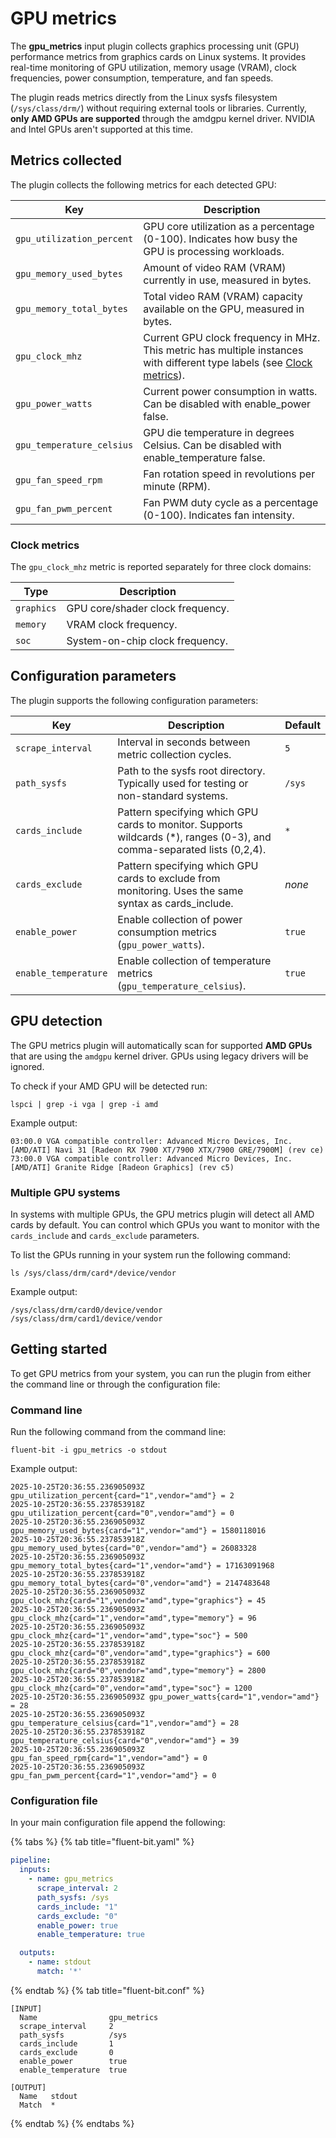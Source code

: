 # GPU metrics

The **gpu_metrics** input plugin collects graphics processing unit (GPU) performance metrics from graphics cards on Linux systems. It provides real-time monitoring of GPU utilization, memory usage (VRAM), clock frequencies, power consumption, temperature, and fan speeds.

The plugin reads metrics directly from the Linux sysfs filesystem (`/sys/class/drm/`) without requiring external tools or libraries. Currently, **only AMD GPUs are supported** through the amdgpu kernel driver. NVIDIA and Intel GPUs aren't supported at this time.

## Metrics collected

The plugin collects the following metrics for each detected GPU:

| Key                       | Description                                                                                                                              |
|---------------------------|------------------------------------------------------------------------------------------------------------------------------------------|
| `gpu_utilization_percent` | GPU core utilization as a percentage (0-100). Indicates how busy the GPU is processing workloads.                                        |
| `gpu_memory_used_bytes`   | Amount of video RAM (VRAM) currently in use, measured in bytes.                                                                          |
| `gpu_memory_total_bytes`  | Total video RAM (VRAM) capacity available on the GPU, measured in bytes.                                                                 |
| `gpu_clock_mhz`           | Current GPU clock frequency in MHz. This metric has multiple instances with different type labels (see [Clock metrics](#clock-metrics)). |
| `gpu_power_watts`         | Current power consumption in watts. Can be disabled with enable_power false.                                                             |
| `gpu_temperature_celsius` | GPU die temperature in degrees Celsius. Can be disabled with enable_temperature false.                                                   |
| `gpu_fan_speed_rpm`       | Fan rotation speed in revolutions per minute (RPM).                                                                                      |
| `gpu_fan_pwm_percent`     | Fan PWM duty cycle as a percentage (0-100). Indicates fan intensity.                                                                     |

### Clock metrics

The `gpu_clock_mhz` metric is reported separately for three clock domains:

| Type       | Description                          |
|------------|--------------------------------------|
| `graphics` | GPU core/shader clock frequency.     |
| `memory`   | VRAM clock frequency.                |
| `soc`      | System-on-chip clock frequency.      |

## Configuration parameters

The plugin supports the following configuration parameters:

| Key                  | Description                                                                                                             | Default   |
|----------------------|-------------------------------------------------------------------------------------------------------------------------|-----------|
| `scrape_interval`    | Interval in seconds between metric collection cycles.                                                                   | `5`       |
| `path_sysfs`         | Path to the sysfs root directory. Typically used for testing or non-standard systems.                                   | `/sys`    |
| `cards_include`      | Pattern specifying which GPU cards to monitor. Supports wildcards (*), ranges (0-3), and comma-separated lists (0,2,4). | `*`       |
| `cards_exclude`      | Pattern specifying which GPU cards to exclude from monitoring. Uses the same syntax as cards_include.                   | _none_    |
| `enable_power`       | Enable collection of power consumption metrics (`gpu_power_watts`).                                                     | `true`    |
| `enable_temperature` | Enable collection of temperature metrics (`gpu_temperature_celsius`).                                                   | `true`    |

## GPU detection

The GPU metrics plugin will automatically scan for supported **AMD GPUs** that are using the `amdgpu` kernel driver. GPUs using legacy drivers will be ignored.

To check if your AMD GPU will be detected run:

```shell
lspci | grep -i vga | grep -i amd
```

Example output:

```text
03:00.0 VGA compatible controller: Advanced Micro Devices, Inc. [AMD/ATI] Navi 31 [Radeon RX 7900 XT/7900 XTX/7900 GRE/7900M] (rev ce)
73:00.0 VGA compatible controller: Advanced Micro Devices, Inc. [AMD/ATI] Granite Ridge [Radeon Graphics] (rev c5)
```

### Multiple GPU systems

In systems with multiple GPUs, the GPU metrics plugin will detect all AMD cards by default. You can control which GPUs you want to monitor with the `cards_include` and `cards_exclude` parameters.

To list the GPUs running in your system run the following command:

```shell
ls /sys/class/drm/card*/device/vendor
```

Example output:

```text
/sys/class/drm/card0/device/vendor
/sys/class/drm/card1/device/vendor
```

## Getting started

To get GPU metrics from your system, you can run the plugin from either the command line or through the configuration file:

### Command line

Run the following command from the command line:

```shell
fluent-bit -i gpu_metrics -o stdout
```

Example output:

```text
2025-10-25T20:36:55.236905093Z gpu_utilization_percent{card="1",vendor="amd"} = 2
2025-10-25T20:36:55.237853918Z gpu_utilization_percent{card="0",vendor="amd"} = 0
2025-10-25T20:36:55.236905093Z gpu_memory_used_bytes{card="1",vendor="amd"} = 1580118016
2025-10-25T20:36:55.237853918Z gpu_memory_used_bytes{card="0",vendor="amd"} = 26083328
2025-10-25T20:36:55.236905093Z gpu_memory_total_bytes{card="1",vendor="amd"} = 17163091968
2025-10-25T20:36:55.237853918Z gpu_memory_total_bytes{card="0",vendor="amd"} = 2147483648
2025-10-25T20:36:55.236905093Z gpu_clock_mhz{card="1",vendor="amd",type="graphics"} = 45
2025-10-25T20:36:55.236905093Z gpu_clock_mhz{card="1",vendor="amd",type="memory"} = 96
2025-10-25T20:36:55.236905093Z gpu_clock_mhz{card="1",vendor="amd",type="soc"} = 500
2025-10-25T20:36:55.237853918Z gpu_clock_mhz{card="0",vendor="amd",type="graphics"} = 600
2025-10-25T20:36:55.237853918Z gpu_clock_mhz{card="0",vendor="amd",type="memory"} = 2800
2025-10-25T20:36:55.237853918Z gpu_clock_mhz{card="0",vendor="amd",type="soc"} = 1200
2025-10-25T20:36:55.236905093Z gpu_power_watts{card="1",vendor="amd"} = 28
2025-10-25T20:36:55.236905093Z gpu_temperature_celsius{card="1",vendor="amd"} = 28
2025-10-25T20:36:55.237853918Z gpu_temperature_celsius{card="0",vendor="amd"} = 39
2025-10-25T20:36:55.236905093Z gpu_fan_speed_rpm{card="1",vendor="amd"} = 0
2025-10-25T20:36:55.236905093Z gpu_fan_pwm_percent{card="1",vendor="amd"} = 0
```

### Configuration file

In your main configuration file append the following:

{% tabs %}
{% tab title="fluent-bit.yaml" %}

```yaml
pipeline:
  inputs:
    - name: gpu_metrics
      scrape_interval: 2
      path_sysfs: /sys
      cards_include: "1"
      cards_exclude: "0"
      enable_power: true
      enable_temperature: true

  outputs:
    - name: stdout
      match: '*'
```

{% endtab %}
{% tab title="fluent-bit.conf" %}

```text
[INPUT]
  Name                gpu_metrics
  scrape_interval     2
  path_sysfs          /sys
  cards_include       1
  cards_exclude       0
  enable_power        true
  enable_temperature  true

[OUTPUT]
  Name   stdout
  Match  *
```

{% endtab %}
{% endtabs %}



